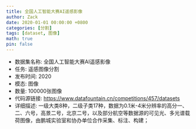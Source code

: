 ```yaml
---
title: 全国人工智能大赛AI遥感影像
author: Zack
date: 2020-01-01 00:00:00 +0800
categories: [分割]
tags: [dataset, 图像]
math: true
pin: false
---
```

- 数据集名称: 全国人工智能大赛AI遥感影像
- 任务: 遥感图像分割
- 发布时间: 2020
- 模态: 图像
- 数量: 100000张图像
- 代码源链接: https://www.datafountain.cn/competitions/457/datasets
- 详细描述: 一级大类8种，二级子类17种，数据为0.1米-4米分辨率的高分一、二、六号，高景二号，北京二号，以及部分航空等数据源的可见光、多光谱载荷图像，由鹏城实验室和协办单位合作采集、标注、构建；
